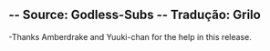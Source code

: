 -- Source: Godless-Subs
-- Tradução: Grilo
-
-Thanks Amberdrake and Yuuki-chan for the help in this release.